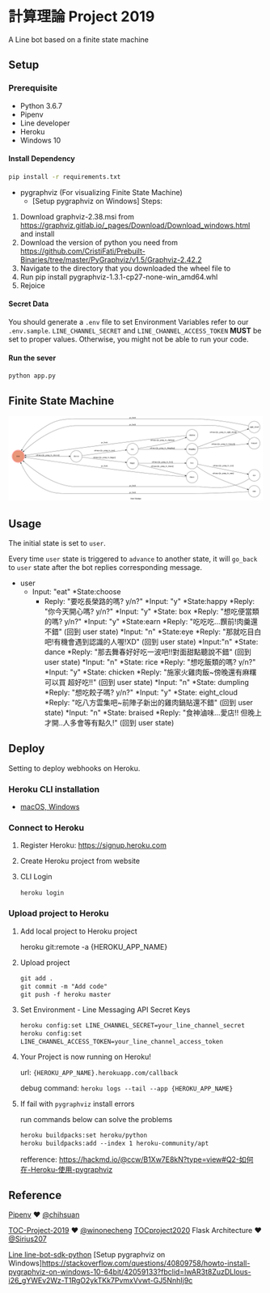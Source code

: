 # 計算理論 Project 2019


A Line bot based on a finite state machine

## Setup

### Prerequisite
* Python 3.6.7
* Pipenv
* Line developer
* Heroku
* Windows 10

#### Install Dependency
```sh
pip install -r requirements.txt
```

* pygraphviz (For visualizing Finite State Machine)
    * [Setup pygraphviz on Windows]
      Steps:
1. Download graphviz-2.38.msi from https://graphviz.gitlab.io/_pages/Download/Download_windows.html and install
2. Download the version of python you need from https://github.com/CristiFati/Prebuilt-Binaries/tree/master/PyGraphviz/v1.5/Graphviz-2.42.2
3. Navigate to the directory that you downloaded the wheel file to
4. Run pip install pygraphviz-1.3.1-cp27-none-win_amd64.whl
5. Rejoice
	


#### Secret Data
You should generate a `.env` file to set Environment Variables refer to our `.env.sample`.
`LINE_CHANNEL_SECRET` and `LINE_CHANNEL_ACCESS_TOKEN` **MUST** be set to proper values.
Otherwise, you might not be able to run your code.


#### Run the sever

```sh
python app.py
```


## Finite State Machine
![fsm](./img/show-fsm.png)

## Usage
The initial state is set to `user`.

Every time `user` state is triggered to `advance` to another state, it will `go_back` to `user` state after the bot replies corresponding message.

* user
	* Input: "eat"
	        *State:choose
		* Reply: "要吃長榮路的嗎? y/n?"
            *Input: "y"
	           *State:happy
		   *Reply: "你今天開心嗎? y/n?"
	                 *Input: "y"
			      *State: box
			      *Reply: "想吃便當類的嗎? y/n?" 
			          *Input: "y"
				      *State:earn
				      *Reply: "吃吃吃...饌前!肉羹還不錯" (回到 user state)
				  *Input: "n"
				       *State:eye
				       *Reply: "那就吃目白吧!有機會遇到認識的人喔!XD" (回到 user state)
		         *Input:"n"
			      *State: dance
			      *Reply: "那去舞春好好吃一波吧!!對面甜點聽說不錯" (回到 user state)
	    *Input: "n"
	          *State: rice
		  *Reply: "想吃飯類的嗎? y/n?"
		       *Input: "y"
		            *State: chicken
			    *Reply: "施家火雞肉飯~傍晚還有麻糬可以買  超好吃!!" (回到 user state)
		       *Input: "n"
		            *State: dumpling
			    *Reply: "想吃餃子嗎? y/n?"
			         *Input: "y"
				      *State: eight_cloud
				      *Reply: "吃八方雲集吧~前陣子新出的雞肉鍋貼還不錯" (回到 user state)
				 *Input: "n"
				      *State: braised
				      *Reply: "食神滷味...愛店!! 但晚上才開..人多會等有點久!" (回到 user state)
			    

## Deploy
Setting to deploy webhooks on Heroku.

### Heroku CLI installation

* [macOS, Windows](https://devcenter.heroku.com/articles/heroku-cli)


### Connect to Heroku

1. Register Heroku: https://signup.heroku.com

2. Create Heroku project from website

3. CLI Login

	`heroku login`

### Upload project to Heroku

1. Add local project to Heroku project

	heroku git:remote -a {HEROKU_APP_NAME}

2. Upload project

	```
	git add .
	git commit -m "Add code"
	git push -f heroku master
	```

3. Set Environment - Line Messaging API Secret Keys

	```
	heroku config:set LINE_CHANNEL_SECRET=your_line_channel_secret
	heroku config:set LINE_CHANNEL_ACCESS_TOKEN=your_line_channel_access_token
	```

4. Your Project is now running on Heroku!

	url: `{HEROKU_APP_NAME}.herokuapp.com/callback`

	debug command: `heroku logs --tail --app {HEROKU_APP_NAME}`

5. If fail with `pygraphviz` install errors

	run commands below can solve the problems
	```
	heroku buildpacks:set heroku/python
	heroku buildpacks:add --index 1 heroku-community/apt
	```

	refference: https://hackmd.io/@ccw/B1Xw7E8kN?type=view#Q2-如何在-Heroku-使用-pygraphviz

## Reference
[Pipenv](https://medium.com/@chihsuan/pipenv-更簡單-更快速的-python-套件管理工具-135a47e504f4) ❤️ [@chihsuan](https://github.com/chihsuan)

[TOC-Project-2019](https://github.com/winonecheng/TOC-Project-2019) ❤️ [@winonecheng](https://github.com/winonecheng)
[TOCproject2020](https://github.com/NCKU-CCS/TOC-Project-2020)
Flask Architecture ❤️ [@Sirius207](https://github.com/Sirius207)

[Line line-bot-sdk-python](https://github.com/line/line-bot-sdk-python/tree/master/examples/flask-echo)
[Setup pygraphviz on Windows]https://stackoverflow.com/questions/40809758/howto-install-pygraphviz-on-windows-10-64bit/42059133?fbclid=IwAR3t8ZuzDLIous-i26_gYWEv2Wz-T1RgO2ykTKk7PvmxVvwt-GJ5NnhIj9c
